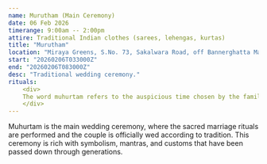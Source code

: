 ```yaml
---
name: Murutham (Main Ceremony)
date: 06 Feb 2026
timerange: 9:00am -- 2:00pm
attire: Traditional Indian clothes (sarees, lehengas, kurtas)
title: "Murutham"
location: "Miraya Greens, S.No. 73, Sakalwara Road, off Bannerghatta Main Road, Bengaluru, Karnataka 560083, India"
start: "20260206T033000Z"
end: "20260206T083000Z"
desc: "Traditional wedding ceremony."
rituals:
    <div>
    The word muhurtam refers to the auspicious time chosen by the families and priests for the wedding to take place, based on the couple’s horoscopes. During this ceremony, the bride and groom exchange garlands, are tied together with a sacred thread (called mangalya dharanam), and take vows around a holy fire. Every step holds deep spiritual meaning—signifying love, duty, partnership, and the start of a new life together. Guests will witness ancient rituals that blend devotion and beauty, all while the bride and groom are surrounded by the warmth and blessings of their families.
    </div>
---
```

Muhurtam is the main wedding ceremony, where the sacred marriage rituals are performed and the couple is officially wed according to tradition. This ceremony is rich with symbolism, mantras, and customs that have been passed down through generations.
